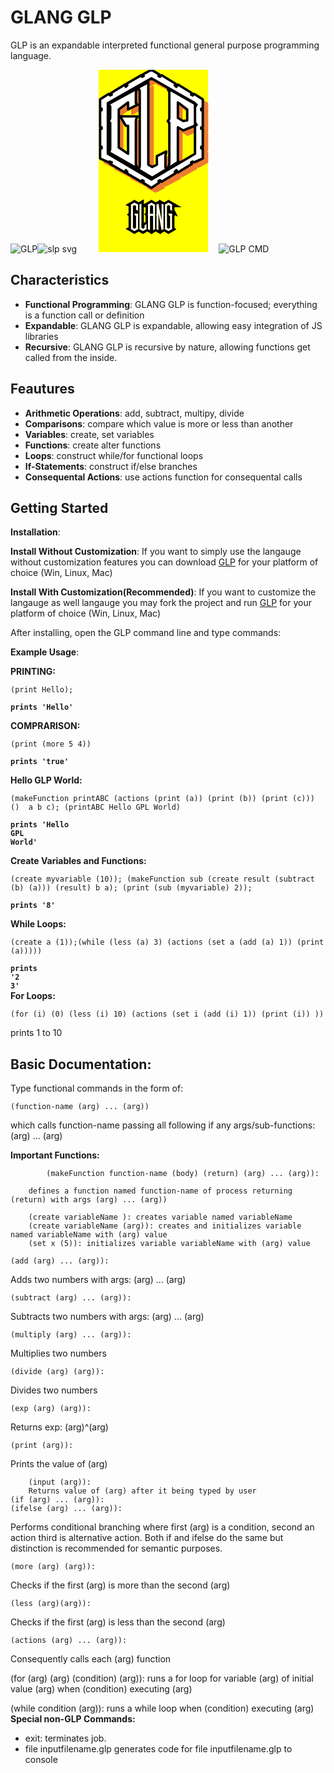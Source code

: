 # GLANG GLP

GLP is an expandable interpreted functional general purpose programming language.

![GLP](https://github.com/itsgerassimos/GLP/assets/136891956/ac6966f4-57eb-4b86-9ed6-b72671350a35)![slp svg](https://github.com/itsgerassimos/GLP/assets/136891956/c7d503ef-d9d2-417b-bd3b-fb0859586fbd)<svg width="227" height="292" viewBox="0 0 227 292" fill="none" xmlns="http://www.w3.org/2000/svg">
<path d="M35.0099 0H210.06V291.75H35.0099V0Z" fill="#FFFF00"/>
<path fill-rule="evenodd" clip-rule="evenodd" d="M103.307 36.1044C102.072 39.8322 102.072 42.3245 102.072 44.8165V56.0204C102.072 57.2563 102.072 58.5124 102.072 59.7482V61.0043L103.307 62.2402L88.3756 70.9522V59.7482L73.4434 69.7163V131.956L88.3756 141.904V97.0883H84.6474L77.1716 82.1562H103.307C102.072 84.6485 102.072 87.1404 102.072 89.6324V156.836C102.072 158.092 102.072 158.092 102.072 159.328C102.072 160.584 102.072 161.82 103.307 161.82V165.548L58.4914 139.412C59.7475 138.176 59.7475 135.685 59.7475 133.192V94.596C59.7475 93.3601 59.7475 93.3602 59.7475 92.1243C59.7475 90.8682 59.7475 90.8682 59.7475 90.8682L58.4914 88.3763C59.7475 87.1404 59.7475 85.8844 59.7475 83.392V68.4603C59.7475 67.2244 59.7475 65.9683 59.7475 64.7325V63.476L58.4914 62.2402L103.307 36.1044ZM121.988 27.3924V158.092L128.208 163.076L134.427 158.092V144.396L150.616 136.92C149.38 140.668 149.38 143.16 149.38 144.396V159.328C149.38 160.584 149.38 161.82 149.38 163.076V164.312L150.616 165.548L128.208 179.244L105.799 165.548C107.056 164.312 107.056 161.82 107.056 159.328V42.3241C107.056 39.8322 107.056 39.8322 107.056 38.5964C107.056 37.3403 107.056 37.3403 107.056 37.3403L105.799 36.1044L121.988 27.3924ZM125.715 19.9163L57.2556 61.0043V141.904L125.715 181.736L195.432 141.904V61.0043L125.715 19.9163ZM125.715 6.22028L139.412 13.6963L138.176 17.4243L140.668 18.6804L141.904 16.1884L165.547 29.8844L164.312 32.3562L166.803 33.6124L168.039 31.1203L191.704 44.8165L190.448 47.3084L192.94 48.5442L194.175 46.0523L207.871 53.5285V69.7163H205.379V72.1881H207.871V99.5803H205.379V102.072H207.871V129.464H205.379V131.956H207.871V148.124L194.175 155.6L192.94 153.108L190.448 155.6L191.704 158.092L168.039 170.532L166.803 168.04L164.312 170.532L165.547 173.024L141.904 185.484L140.668 182.992L138.176 185.484L139.412 187.956L125.715 195.432L112.019 187.956L114.511 185.484L112.019 182.992L109.548 185.484L87.1397 173.024L88.3756 170.532L85.8833 168.04L84.6474 170.532L60.9834 158.092L62.2394 155.6L59.7475 153.108L58.4914 155.6L44.8157 148.124V131.956H47.3077V129.464H44.8157V102.072H47.3077V99.5803H44.8157V72.1881H47.3077V69.7163H44.8157V53.5285L58.4914 46.0523L59.7475 48.5442L62.2394 47.3084L60.9834 44.8165L84.6474 31.1203L85.8833 33.6124L88.3756 32.3562L87.1397 29.8844L109.548 16.1884L112.019 18.6804L114.511 17.4243L112.019 14.9322L125.715 6.22028ZM168.039 59.7482V84.6485L178.007 89.6324L182.971 87.1404V69.7163L168.039 59.7482ZM153.108 36.1044L197.923 62.2402C196.667 63.4764 196.667 65.9683 196.667 68.4603V88.3763C196.667 89.6324 196.667 90.8682 196.667 92.1243C196.667 93.3602 196.667 93.3602 196.667 93.3602L197.923 95.8525L176.751 104.564L168.039 99.5803V149.38C168.039 150.616 168.039 150.616 168.039 151.872C168.039 151.872 168.039 151.872 168.039 153.108H169.296H170.532L153.108 164.312C154.343 161.82 154.343 158.092 154.343 156.836C154.343 156.836 154.343 135.685 154.343 94.596C154.343 93.3601 154.343 93.3602 154.343 92.1243C154.343 90.8682 154.343 90.8682 154.343 90.8682L153.108 88.3763C154.343 87.1404 154.343 85.8844 154.343 83.392V44.8165C154.343 43.5604 154.343 42.3241 154.343 42.3241C154.343 41.0681 154.343 39.8322 154.343 39.8322L153.108 36.1044Z" fill="#ED7C30"/>
<path fill-rule="evenodd" clip-rule="evenodd" d="M63.4754 143.16L125.715 180.5H126.971L104.564 166.804V165.548H103.307L63.4754 143.16ZM194.176 98.3445L178.008 105.8H176.751L169.296 100.836V149.38V151.872H170.532C170.532 151.872 170.532 153.108 171.788 153.108V154.364L194.176 140.668V98.3445ZM58.4915 90.8683V136.92V135.684V131.956V94.596V92.1243V90.8683ZM58.4915 64.7321V87.1401V85.884V83.3921V68.4603V67.2245V65.968V64.7321ZM169.296 62.2402V83.3921L178.008 87.1401L181.736 85.884V70.9522L169.296 62.2402ZM168.039 58.5124C168.039 58.5124 168.039 58.5124 169.296 58.5124L184.228 68.4603V69.7164V87.1401C184.228 88.3763 184.228 88.3763 182.972 88.3763L178.008 90.8683H176.751L168.039 85.884C166.804 85.884 166.804 84.6482 166.804 84.6482V59.7483C166.804 59.7483 166.804 58.5124 168.039 58.5124ZM155.6 39.8322V41.0681V44.8161V83.3921V87.1401L154.343 88.3763L155.6 89.6324C155.6 89.6324 155.6 89.6324 155.6 90.8683V92.1243V94.596V102.072V109.548V115.768V121.988V126.972V131.956V136.92V140.668V144.396V148.124V150.616V151.872V154.364V155.6V156.836V160.584V161.82L166.804 154.364V153.108V151.872V149.38V99.5803C166.804 98.3445 166.804 98.3445 168.039 98.3445C168.039 97.088 168.039 97.088 169.296 98.3445L178.008 102.072L194.176 95.8521V62.2402L155.6 39.8322ZM100.816 39.8322L59.7476 62.2402L60.9835 63.476V64.7321V65.968V68.4603V83.3921V87.1401L59.7476 88.3763L60.9835 90.8683V92.1243V94.596V133.192V136.92L59.7476 138.176L102.072 161.82H100.816V160.584C100.816 159.328 100.816 159.328 100.816 159.328V156.836V89.6324V85.884C100.816 85.884 100.816 85.884 100.816 84.6482L102.072 83.3921H79.6636L85.8833 95.8521H88.3757C89.6115 95.8521 89.6115 95.8521 89.6115 97.088V141.904C89.6115 141.904 89.6115 141.904 89.6115 143.16C88.3757 143.16 88.3757 143.16 87.1398 143.16L72.1874 133.192C72.1874 131.956 72.1874 131.956 72.1874 131.956V69.7164V68.4603L87.1398 58.5124C88.3757 58.5124 88.3757 58.5124 89.6115 58.5124V59.7483V68.4603L102.072 62.2402L100.816 61.0043V59.7483V58.5124V56.0201V44.8161V41.0681V39.8322ZM104.564 37.3401L103.307 41.0681V44.8161V56.0201V58.5124V59.7483L104.564 61.0043C104.564 62.2402 104.564 62.2402 104.564 62.2402C104.564 63.476 104.564 63.476 104.564 63.476L89.6115 72.1881C88.3757 72.1881 88.3757 72.1881 88.3757 72.1881C87.1398 70.9522 87.1398 70.9522 87.1398 70.9522V62.2402L74.6794 70.9522V130.7L87.1398 139.412V98.3445H84.6475C84.6475 98.3445 83.3914 98.3445 83.3914 97.088L75.9358 82.1562C75.9358 82.1562 75.9358 82.1562 75.9358 80.9204H77.1717H103.307C104.564 80.9204 104.564 80.9204 104.564 80.9204V82.1562L103.307 85.884V89.6324V156.836V159.328V160.584H104.564C104.564 160.584 104.564 160.584 104.564 161.82V164.312L105.799 163.076V159.328V42.3242V39.8322V38.5963V37.3401H104.564ZM120.732 28.6282L107.056 36.1043H108.292C108.292 37.3401 108.292 37.3401 108.292 37.3401V38.5963V39.8322V42.3242V159.328V163.076V164.312L107.056 165.548L128.208 178.008L149.38 165.548L148.123 164.312V163.076V161.82L146.888 159.328V144.396L148.123 141.904V139.412L135.684 145.632V158.092V159.328L128.208 164.312C128.208 164.312 128.208 164.312 126.971 164.312L120.732 159.328C120.732 159.328 120.732 159.328 120.732 158.092V28.6282ZM125.715 22.4082L103.307 34.8481H104.564L120.732 26.1361C120.732 24.9002 121.988 24.9002 121.988 26.1361C123.223 26.1361 123.223 26.1361 123.223 27.3923V158.092L128.208 160.584L133.192 158.092V144.396C133.192 144.396 133.192 143.16 134.427 143.16L150.616 135.684C150.616 135.684 150.616 135.684 151.852 135.684C151.852 136.92 151.852 136.92 151.852 138.176L150.616 141.904V145.632V159.328V161.82V163.076L151.852 165.548C151.852 164.312 151.852 164.312 151.852 164.312L153.108 159.328V155.6V154.364V151.872V150.616V148.124V144.396V140.668V136.92V131.956V126.972V121.988V115.768V109.548V102.072V94.596V92.1243V90.8683L151.852 89.6324V88.3763L153.108 85.884V83.3921V44.8161V42.3242V41.0681L151.852 37.3401V36.1043L125.715 22.4082ZM126.971 18.6803L196.667 59.7483L199.159 61.0043C199.159 61.0043 199.159 62.2402 199.159 63.476L197.924 64.7321V68.4603V88.3763V92.1243V93.3602L199.159 94.596C199.159 95.8521 199.159 95.8521 199.159 95.8521C199.159 97.088 199.159 97.088 199.159 97.088H197.924V141.904H196.667L126.971 182.992C125.715 182.992 125.715 182.992 125.715 182.992L56.0198 141.904V61.0043C56.0198 59.7483 56.0198 59.7483 56.0198 59.7483L125.715 18.6803C125.715 18.6803 125.715 18.6803 126.971 18.6803ZM125.715 7.4763L114.511 14.9321L115.768 16.1883C115.768 17.4242 115.768 17.4242 114.511 18.6803L112.019 19.9162C112.019 19.9162 112.019 19.9162 110.784 19.9162C110.784 19.9162 110.784 19.9162 110.784 18.6803L109.548 17.4242L88.3757 29.8843L89.6115 31.1202C89.6115 32.3561 89.6115 32.3561 89.6115 33.6122L85.8833 34.8481C84.6475 34.8481 84.6475 34.8481 84.6475 34.8481L83.3914 32.3561L63.4754 44.8161V46.052C63.4754 47.3084 63.4754 47.3084 63.4754 47.3084L60.9835 49.8004C59.7476 49.8004 59.7476 49.8004 59.7476 49.8004H58.4915L57.2557 47.3084L46.0517 54.764V68.4603H47.3078C48.5436 68.4603 48.5436 68.4603 48.5436 69.7164V72.1881C48.5436 73.4442 48.5436 73.4442 47.3078 73.4442H46.0517V98.3445H47.3078C48.5436 98.3445 48.5436 98.3445 48.5436 99.5803V102.072C48.5436 103.308 48.5436 103.308 47.3078 103.308H46.0517V128.208H47.3078C48.5436 128.208 48.5436 129.464 48.5436 129.464V131.956C48.5436 133.192 48.5436 133.192 47.3078 133.192H46.0517V146.888L57.2557 154.364L58.4915 153.108C58.4915 151.872 59.7476 151.872 59.7476 151.872C59.7476 151.872 59.7476 151.872 60.9835 151.872L63.4754 154.364V155.6L62.2395 156.836L83.3914 169.296L84.6475 168.04C84.6475 166.804 84.6475 166.804 85.8833 166.804L89.6115 169.296V170.532L88.3757 171.788L109.548 184.228L110.784 182.992C110.784 181.736 110.784 181.736 110.784 181.736C112.019 181.736 112.019 181.736 112.019 181.736L114.511 184.228C115.768 184.228 115.768 185.484 115.768 185.484L114.511 186.72L125.715 194.196L138.176 186.72L136.919 185.484V184.228L139.412 181.736C140.668 181.736 140.668 181.736 140.668 181.736C140.668 181.736 141.904 181.736 141.904 182.992L143.139 184.228L164.312 171.788L163.056 170.532V169.296L165.547 166.804C166.804 166.804 166.804 166.804 166.804 166.804C168.039 166.804 168.039 166.804 168.039 168.04L169.296 169.296L190.448 156.836L189.211 155.6V154.364L191.704 151.872C192.94 151.872 192.94 151.872 192.94 151.872C194.176 151.872 194.176 151.872 194.176 153.108L195.432 154.364L206.636 146.888V133.192H205.379C205.379 133.192 204.144 133.192 204.144 131.956V129.464L205.379 128.208H206.636V103.308H205.379C205.379 103.308 204.144 103.308 204.144 102.072V99.5803C204.144 98.3445 205.379 98.3445 205.379 98.3445H206.636V73.4442H205.379C205.379 73.4442 204.144 73.4442 204.144 72.1881V69.7164C204.144 68.4603 205.379 68.4603 205.379 68.4603H206.636V54.764L195.432 47.3084L194.176 49.8004C194.176 49.8004 194.176 49.8004 192.94 49.8004C192.94 49.8004 192.94 49.8004 191.704 49.8004L189.211 47.3084C189.211 47.3084 189.211 47.3084 189.211 46.052V44.8161L169.296 32.3561L168.039 34.8481C168.039 34.8481 168.039 34.8481 166.804 34.8481C166.804 34.8481 166.804 34.8481 165.547 34.8481L163.056 33.6122C163.056 32.3561 163.056 32.3561 163.056 31.1202L164.312 29.8843L143.139 17.4242L141.904 18.6803C141.904 19.9162 140.668 19.9162 139.412 19.9162L136.919 17.4242C136.919 17.4242 136.919 17.4242 136.919 16.1883L138.176 14.9321L125.715 7.4763ZM126.971 4.98425L140.668 13.6962C140.668 13.6962 140.668 13.6962 140.668 14.9321L139.412 16.1883H140.668V14.9321C141.904 14.9321 141.904 14.9321 143.139 14.9321L166.804 28.6282C166.804 29.8843 166.804 29.8843 166.804 29.8843L165.547 31.1202L166.804 32.3561V29.8843H168.039C168.039 29.8843 168.039 29.8843 169.296 29.8843L191.704 43.56C192.94 43.56 192.94 44.8161 192.94 44.8161L191.704 46.052H192.94V44.8161C192.94 44.8161 194.176 44.8161 195.432 44.8161L209.128 52.2721L210.363 53.5282V69.7164L209.128 70.9522L210.363 72.1881V99.5803L209.128 100.836L210.363 102.072V129.464L209.128 130.7C209.128 131.956 210.363 131.956 210.363 131.956V148.124L209.128 149.38L195.432 156.836C194.176 156.836 194.176 156.836 192.94 156.836V155.6H191.704L192.94 156.836C192.94 158.092 192.94 158.092 191.704 159.328L169.296 171.788C168.039 171.788 168.039 171.788 168.039 171.788H166.804V170.532H165.547L166.804 171.788V173.024C166.804 173.024 166.804 173.024 166.804 174.28L143.139 186.72C141.904 186.72 141.904 186.72 140.668 186.72V185.484H139.412L140.668 186.72C140.668 187.956 140.668 187.956 140.668 189.212L126.971 196.668C125.715 196.668 125.715 196.668 125.715 196.668L112.019 189.212C110.784 187.956 110.784 187.956 112.019 186.72V185.484L110.784 186.72H109.548L85.8833 174.28C85.8833 173.024 84.6475 173.024 85.8833 171.788C84.6475 171.788 84.6475 171.788 84.6475 171.788H83.3914L59.7476 159.328C59.7476 158.092 59.7476 158.092 59.7476 158.092V156.836L60.9835 155.6H59.7476V156.836C58.4915 156.836 58.4915 156.836 57.2557 156.836L43.5594 149.38L42.3235 148.124V131.956C42.3235 131.956 43.5594 131.956 43.5594 130.7L42.3235 129.464V102.072L43.5594 100.836L42.3235 99.5803V72.1881L43.5594 70.9522L42.3235 69.7164V53.5282L43.5594 52.2721L57.2557 44.8161C58.4915 44.8161 59.7476 44.8161 59.7476 44.8161V46.052H60.9835L59.7476 44.8161C59.7476 44.8161 59.7476 43.56 60.9835 43.56L83.3914 29.8843H84.6475H85.8833V32.3561V31.1202V29.8843C84.6475 29.8843 85.8833 28.6282 85.8833 28.6282L109.548 14.9321H110.784L112.019 16.1883V14.9321C110.784 14.9321 110.784 13.6962 112.019 13.6962L125.715 4.98425C125.715 4.98425 125.715 4.98425 126.971 4.98425Z" fill="#ED7C30"/>
<mask id="mask0_53_172" style="mask-type:luminance" maskUnits="userSpaceOnUse" x="0" y="0" width="227" height="268">
<path d="M0 0H226.552V267.64H0V0Z" fill="white"/>
</mask>
<g mask="url(#mask0_53_172)">
<path fill-rule="evenodd" clip-rule="evenodd" d="M97.0878 29.8841C95.8519 32.3559 94.5959 34.8479 94.5959 37.3399V49.8002C94.5959 51.036 94.5959 52.2719 94.5959 52.2719C95.8519 53.5279 95.8519 53.5279 94.5959 53.5279L97.0878 56.0199L82.156 63.4758V52.2719L67.2243 63.4758V124.48L82.156 134.428V89.6322H78.4283L69.696 74.6798H97.0878C95.8519 77.1718 94.5959 79.6641 94.5959 82.156V149.38C94.5959 150.616 94.5959 151.872 94.5959 153.108C95.8519 153.108 95.852 154.364 95.852 154.364L97.0878 158.092L51.036 131.956C52.2719 130.7 53.528 128.208 53.528 125.716V88.3761C53.528 87.1399 53.528 85.8838 53.528 84.6479C52.2719 84.6479 52.2719 84.6479 52.2719 84.6479L51.036 82.156C52.2719 80.9202 53.528 79.6641 53.528 77.1717V62.24C53.528 59.7481 53.528 58.5122 53.528 58.5122C52.2719 57.2561 52.2719 57.2561 52.2719 57.2561L51.036 54.7638L97.0878 29.8841ZM114.512 19.916V151.872L120.732 155.6L128.208 151.872V138.176L143.14 130.7C143.14 133.192 141.904 136.92 141.904 138.176V153.108C141.904 154.364 141.904 155.6 141.904 155.6C141.904 156.836 143.14 156.836 143.14 156.836V159.328L120.732 173.024L98.3443 159.328C99.5801 158.092 100.816 155.6 100.816 153.108V34.8479C100.816 33.612 100.816 32.3559 99.5801 31.12L98.3443 28.628L114.512 19.916ZM119.496 13.696L49.7799 53.5279V134.428L119.496 175.516L189.212 134.428V53.5279L119.496 13.696ZM119.496 0L131.936 7.47611L130.7 9.94786L133.192 11.204L135.684 8.71196L158.092 22.408L156.836 24.9L159.328 27.3921L161.82 23.6439L184.228 37.3399L182.972 39.832L185.464 41.0679L187.956 38.5961L201.652 47.3082V62.24H199.16V64.7319H201.652V92.1241H199.16V94.5958H201.652V123.244H199.16V125.716H201.652V141.904L187.956 148.124L185.464 146.888L182.972 148.124L184.228 150.616L161.82 164.312L159.328 160.584L156.836 163.076L158.092 165.548L135.684 179.244L133.192 176.752L130.7 178.008L131.936 180.5L119.496 189.212L105.8 180.5L107.056 178.008L104.564 176.752L103.308 179.244L79.6641 165.548L80.9 163.076L78.4283 160.584L77.1722 164.312L53.528 150.616L56.0203 148.124L52.2719 146.888L51.036 148.124L37.34 141.904V125.716H39.832V123.244H37.34V94.5958H39.832V92.1241H37.34V64.7319H39.832V62.24H37.34V47.3082L51.036 38.5961L53.528 41.0679L56.0203 39.832L54.7638 37.3399L77.1722 23.6439L78.4283 27.3921L80.9 24.9L79.6641 22.408L103.308 8.71196L104.564 11.204L107.056 9.94786L105.8 7.47611L119.496 0ZM161.82 52.2719V77.1717L170.532 82.156L176.752 80.9202V63.4758L161.82 52.2719ZM145.632 29.8841L191.704 56.0199C190.448 57.2561 189.212 58.5122 189.212 61.0041V82.156C189.212 83.3919 189.212 84.6479 189.212 84.6479C190.448 85.8838 190.448 85.8838 190.448 85.8838L191.704 88.3761L170.532 97.0878L161.82 92.1241V143.16V144.396C161.82 145.632 161.82 145.632 161.82 145.632V146.888H163.056L145.632 158.092C146.888 154.364 148.124 151.872 148.124 149.38C148.124 149.38 148.124 129.464 148.124 88.3761C148.124 87.1399 148.124 85.8838 148.124 84.6479C146.888 84.6479 146.888 83.3919 146.888 83.3919L145.632 82.156C146.888 80.9202 148.124 78.4282 148.124 77.1717V37.3399C148.124 36.1041 148.124 36.1041 148.124 34.8479C146.888 33.612 146.888 33.612 146.888 33.612L145.632 29.8841Z" fill="white"/>
</g>
<path d="M86.2335 254.725C86.5965 254.543 86.7781 253.944 86.7781 252.928V233.703C86.7781 233.34 86.7237 233.014 86.6147 232.723C86.542 232.432 86.4514 232.233 86.3424 232.124L86.2335 232.015C86.5965 231.761 86.7781 231.234 86.7781 230.436V218.073C86.7781 217.493 86.7237 217.039 86.6147 216.712C86.542 216.385 86.4514 216.186 86.3424 216.113L86.2335 216.058L92.333 212.573L98.5415 216.113C98.1786 216.113 97.9969 216.748 97.9969 218.019V224.064C97.9969 224.391 98.0331 224.717 98.1058 225.044C98.2147 225.335 98.3237 225.553 98.4326 225.698L98.5415 225.916L94.8927 223.955V218.073L92.333 216.44L89.8823 217.964V252.764L92.333 254.398L94.8927 252.764V233.703H93.749L91.7884 230.327H97.9969C97.9969 230.726 98.0331 231.071 98.1058 231.362C98.2147 231.616 98.3237 231.761 98.4326 231.797L98.5415 231.906C98.1786 232.269 97.9969 232.868 97.9969 233.703V252.928C97.9969 253.4 98.0331 253.781 98.1058 254.071C98.2147 254.362 98.3237 254.525 98.4326 254.562L98.5415 254.67L92.333 258.265L86.2335 254.725ZM103.497 213.989V252.819L105.948 254.398L108.508 252.764V248.789L112.156 246.828C111.794 247.373 111.612 247.954 111.612 248.571V252.982C111.612 253.418 111.648 253.781 111.721 254.071C111.83 254.325 111.939 254.489 112.048 254.562L112.156 254.67L105.948 258.265L99.8485 254.779C100.211 254.525 100.393 253.908 100.393 252.928V217.964C100.393 217.42 100.339 217.002 100.23 216.712C100.157 216.385 100.066 216.186 99.9574 216.113L99.8485 216.058L103.497 213.989ZM113.464 254.779C113.826 254.779 114.008 254.162 114.008 252.928V233.758C114.008 233.322 113.954 232.959 113.845 232.669C113.772 232.378 113.681 232.197 113.572 232.124L113.464 231.961C113.826 231.743 114.008 231.198 114.008 230.327V217.964C114.008 217.42 113.954 217.002 113.845 216.712C113.772 216.385 113.681 216.203 113.572 216.167L113.464 216.113L119.563 212.573L125.772 216.167C125.409 216.167 125.227 216.766 125.227 217.964V230.381C125.227 230.744 125.263 231.071 125.336 231.362C125.445 231.616 125.554 231.779 125.663 231.852L125.772 231.961C125.409 232.215 125.227 232.814 125.227 233.758V252.873C125.227 253.454 125.263 253.908 125.336 254.235C125.445 254.562 125.554 254.743 125.663 254.779L125.772 254.834L122.123 256.74V233.758H117.221V256.74L113.464 254.779ZM117.221 230.381H122.123V218.019L119.563 216.494L117.221 218.019V230.381ZM130.727 214.152L135.738 241.273V214.152L139.387 216.113C139.024 216.149 138.842 216.766 138.842 217.964V230.327C138.842 230.726 138.878 231.071 138.951 231.362C139.06 231.616 139.169 231.797 139.278 231.906L139.387 232.015C139.024 232.269 138.842 232.814 138.842 233.649V252.873C138.842 253.345 138.878 253.745 138.951 254.071C139.06 254.398 139.169 254.598 139.278 254.67L139.387 254.834L135.738 256.74L130.727 229.564V256.74L127.079 254.779C127.441 254.525 127.623 253.908 127.623 252.928V233.758C127.623 233.358 127.569 233.014 127.46 232.723C127.387 232.432 127.296 232.233 127.187 232.124L127.079 232.015C127.441 231.761 127.623 231.198 127.623 230.327V218.019C127.623 217.474 127.569 217.057 127.46 216.766C127.387 216.44 127.296 216.258 127.187 216.222L127.079 216.113L130.727 214.152ZM140.694 254.725C141.056 254.543 141.238 253.944 141.238 252.928V233.703C141.238 233.34 141.184 233.014 141.075 232.723C141.002 232.432 140.911 232.233 140.802 232.124L140.694 232.015C141.056 231.761 141.238 231.234 141.238 230.436V218.073C141.238 217.493 141.184 217.039 141.075 216.712C141.002 216.385 140.911 216.186 140.802 216.113L140.694 216.058L146.793 212.573L153.002 216.113C152.639 216.113 152.457 216.748 152.457 218.019V224.064C152.457 224.391 152.493 224.717 152.566 225.044C152.675 225.335 152.784 225.553 152.893 225.698L153.002 225.916L149.353 223.955V218.073L146.793 216.44L144.342 217.964V252.764L146.793 254.398L149.353 252.764V233.703H148.209L146.248 230.327H152.457C152.457 230.726 152.493 231.071 152.566 231.362C152.675 231.616 152.784 231.761 152.893 231.797L153.002 231.906C152.639 232.269 152.457 232.868 152.457 233.703V252.928C152.457 253.4 152.493 253.781 152.566 254.071C152.675 254.362 152.784 254.525 152.893 254.562L153.002 254.67L146.793 258.265L140.694 254.725Z" fill="white"/>
<mask id="mask1_53_172" style="mask-type:luminance" maskUnits="userSpaceOnUse" x="77" y="206" width="95" height="59">
<path d="M171.16 206.17H77.7999V264.52H171.16V206.17Z" fill="white"/>
<path d="M86.2334 254.725C86.5963 254.543 86.778 253.944 86.778 252.928V233.703C86.778 233.34 86.7235 233.014 86.6146 232.723C86.5419 232.432 86.4512 232.233 86.3423 232.124L86.2334 232.015C86.5963 231.761 86.778 231.234 86.778 230.436V218.073C86.778 217.493 86.7235 217.039 86.6146 216.712C86.5419 216.385 86.4512 216.186 86.3423 216.113L86.2334 216.058L92.3329 212.573L98.5414 216.113C98.1784 216.113 97.9968 216.748 97.9968 218.019V224.064C97.9968 224.391 98.0329 224.717 98.1057 225.044C98.2146 225.335 98.3235 225.553 98.4324 225.698L98.5414 225.916L94.8925 223.955V218.073L92.3329 216.44L89.8822 217.964V252.764L92.3329 254.398L94.8925 252.764V233.703H93.7489L91.7883 230.327H97.9968C97.9968 230.726 98.0329 231.071 98.1057 231.362C98.2146 231.616 98.3235 231.761 98.4324 231.797L98.5414 231.906C98.1784 232.269 97.9968 232.868 97.9968 233.703V252.928C97.9968 253.4 98.0329 253.781 98.1057 254.071C98.2146 254.362 98.3235 254.525 98.4324 254.562L98.5414 254.67L92.3329 258.265L86.2334 254.725ZM103.497 213.989V252.819L105.948 254.398L108.508 252.764V248.789L112.156 246.828C111.793 247.373 111.612 247.954 111.612 248.571V252.982C111.612 253.418 111.648 253.781 111.721 254.071C111.83 254.325 111.939 254.489 112.047 254.562L112.156 254.67L105.948 258.265L99.8484 254.779C100.211 254.525 100.393 253.908 100.393 252.928V217.964C100.393 217.42 100.339 217.002 100.23 216.712C100.157 216.385 100.066 216.186 99.9573 216.113L99.8484 216.058L103.497 213.989ZM113.463 254.779C113.826 254.779 114.008 254.162 114.008 252.928V233.758C114.008 233.322 113.954 232.959 113.845 232.669C113.772 232.378 113.681 232.197 113.572 232.124L113.463 231.961C113.826 231.743 114.008 231.198 114.008 230.327V217.964C114.008 217.42 113.954 217.002 113.845 216.712C113.772 216.385 113.681 216.203 113.572 216.167L113.463 216.113L119.563 212.573L125.771 216.167C125.408 216.167 125.227 216.766 125.227 217.964V230.381C125.227 230.744 125.263 231.071 125.336 231.362C125.445 231.616 125.554 231.779 125.662 231.852L125.771 231.961C125.408 232.215 125.227 232.814 125.227 233.758V252.873C125.227 253.454 125.263 253.908 125.336 254.235C125.445 254.562 125.554 254.743 125.662 254.779L125.771 254.834L122.123 256.74V233.758H117.221V256.74L113.463 254.779ZM117.221 230.381H122.123V218.019L119.563 216.494L117.221 218.019V230.381ZM130.727 214.152L135.738 241.273V214.152L139.386 216.113C139.023 216.149 138.842 216.766 138.842 217.964V230.327C138.842 230.726 138.878 231.071 138.951 231.362C139.06 231.616 139.169 231.797 139.277 231.906L139.386 232.015C139.023 232.269 138.842 232.814 138.842 233.649V252.873C138.842 253.345 138.878 253.745 138.951 254.071C139.06 254.398 139.169 254.598 139.277 254.67L139.386 254.834L135.738 256.74L130.727 229.564V256.74L127.078 254.779C127.441 254.525 127.623 253.908 127.623 252.928V233.758C127.623 233.358 127.569 233.014 127.46 232.723C127.387 232.432 127.296 232.233 127.187 232.124L127.078 232.015C127.441 231.761 127.623 231.198 127.623 230.327V218.019C127.623 217.474 127.569 217.057 127.46 216.766C127.387 216.44 127.296 216.258 127.187 216.222L127.078 216.113L130.727 214.152ZM140.693 254.725C141.056 254.543 141.238 253.944 141.238 252.928V233.703C141.238 233.34 141.184 233.014 141.075 232.723C141.002 232.432 140.911 232.233 140.802 232.124L140.693 232.015C141.056 231.761 141.238 231.234 141.238 230.436V218.073C141.238 217.493 141.184 217.039 141.075 216.712C141.002 216.385 140.911 216.186 140.802 216.113L140.693 216.058L146.793 212.573L153.001 216.113C152.638 216.113 152.457 216.748 152.457 218.019V224.064C152.457 224.391 152.493 224.717 152.566 225.044C152.675 225.335 152.784 225.553 152.892 225.698L153.001 225.916L149.353 223.955V218.073L146.793 216.44L144.342 217.964V252.764L146.793 254.398L149.353 252.764V233.703H148.209L146.248 230.327H152.457C152.457 230.726 152.493 231.071 152.566 231.362C152.675 231.616 152.784 231.761 152.892 231.797L153.001 231.906C152.638 232.269 152.457 232.868 152.457 233.703V252.928C152.457 253.4 152.493 253.781 152.566 254.071C152.675 254.362 152.784 254.525 152.892 254.562L153.001 254.67L146.793 258.265L140.693 254.725Z" fill="black"/>
</mask>
<g mask="url(#mask1_53_172)">
<path d="M86.2334 254.725L84.4938 251.246L78.0446 254.47L84.281 258.089L86.2334 254.725ZM86.6146 232.723L82.8409 233.666L82.8946 233.881L82.9724 234.089L86.6146 232.723ZM86.2334 232.015L84.0025 228.828L80.2043 231.487L83.4828 234.766L86.2334 232.015ZM86.6146 216.712L82.8172 217.556L82.8608 217.752L82.9242 217.942L86.6146 216.712ZM86.3423 216.113L88.5001 212.876L88.2986 212.742L88.0819 212.634L86.3423 216.113ZM86.2334 216.058L84.3036 212.681L77.9924 216.287L84.4938 219.538L86.2334 216.058ZM92.3329 212.573L94.2596 209.194L92.331 208.094L90.4031 209.196L92.3329 212.573ZM98.5414 216.113V220.003H113.218L100.468 212.734L98.5414 216.113ZM98.1057 225.044L94.3083 225.888L94.3674 226.154L94.4635 226.41L98.1057 225.044ZM98.4325 225.698L101.912 223.958L101.755 223.644L101.544 223.364L98.4325 225.698ZM98.5414 225.916L96.7002 229.342L107.507 235.149L102.021 224.176L98.5414 225.916ZM94.8925 223.955H91.0025V226.281L93.0514 227.382L94.8925 223.955ZM94.8925 218.073H98.7825V215.941L96.9854 214.794L94.8925 218.073ZM92.3329 216.44L94.4257 213.161L92.3594 211.842L90.2778 213.137L92.3329 216.44ZM89.8822 217.964L87.8271 214.661L85.9922 215.803V217.964H89.8822ZM89.8822 252.764H85.9922V254.846L87.7244 256.001L89.8822 252.764ZM92.3329 254.398L90.1751 257.635L92.2866 259.042L94.4257 257.677L92.3329 254.398ZM94.8925 252.764L96.9854 256.043L98.7825 254.896V252.764H94.8925ZM94.8925 233.703H98.7825V229.813H94.8925V233.703ZM93.7489 233.703L90.3848 235.657L91.5094 237.593H93.7489V233.703ZM91.7883 230.327V226.437H85.0314L88.4242 232.28L91.7883 230.327ZM97.9968 230.327H101.887V226.437H97.9968V230.327ZM98.1057 231.362L94.332 232.305L94.4075 232.608L94.5304 232.894L98.1057 231.362ZM98.4325 231.797L101.183 229.047L100.534 228.397L99.6625 228.107L98.4325 231.797ZM98.5414 231.906L101.292 234.657L104.043 231.906L101.292 229.156L98.5414 231.906ZM98.1057 254.071L94.332 255.015L94.3857 255.23L94.4635 255.437L98.1057 254.071ZM98.4325 254.562L101.183 251.811L100.534 251.162L99.6625 250.871L98.4325 254.562ZM98.5414 254.67L100.49 258.037L104.872 255.5L101.292 251.92L98.5414 254.67ZM92.3329 258.265L90.3805 261.629L92.3306 262.761L94.2818 261.631L92.3329 258.265ZM87.973 258.204C89.5232 257.429 90.1296 256.044 90.3646 255.268C90.6135 254.446 90.668 253.612 90.668 252.928H82.888C82.888 253.26 82.8518 253.233 82.9191 253.011C82.9728 252.834 83.307 251.839 84.4938 251.246L87.973 258.204ZM90.668 252.928V233.703H82.888V252.928H90.668ZM90.668 233.703C90.668 232.952 90.5548 232.152 90.2568 231.357L82.9724 234.089C82.8923 233.875 82.888 233.729 82.888 233.703H90.668ZM90.3883 231.78C90.2786 231.341 89.9834 230.263 89.0929 229.373L83.5917 234.875C83.2085 234.491 83.0234 234.125 82.9506 233.965C82.8705 233.789 82.8425 233.673 82.8409 233.666L90.3883 231.78ZM89.0929 229.373L88.984 229.264L83.4828 234.766L83.5917 234.875L89.0929 229.373ZM88.4643 235.202C90.4727 233.796 90.668 231.519 90.668 230.436H82.888C82.888 230.575 82.8678 230.442 82.9642 230.161C83.072 229.85 83.356 229.281 84.0025 228.828L88.4643 235.202ZM90.668 230.436V218.073H82.888V230.436H90.668ZM90.668 218.073C90.668 217.32 90.6062 216.385 90.3051 215.482L82.9242 217.942C82.8973 217.862 82.8841 217.805 82.8787 217.778C82.8728 217.75 82.8728 217.743 82.8748 217.761C82.8767 217.778 82.8802 217.812 82.8833 217.866C82.8861 217.92 82.888 217.988 82.888 218.073H90.668ZM90.412 215.868C90.3444 215.563 90.2323 215.145 90.0335 214.707C89.8682 214.344 89.4403 213.503 88.5001 212.876L84.1845 219.349C83.7415 219.054 83.4536 218.723 83.2836 218.492C83.1117 218.257 83.0078 218.052 82.9506 217.927C82.8915 217.796 82.8577 217.696 82.8417 217.643C82.8246 217.589 82.8176 217.557 82.8172 217.556L90.412 215.868ZM88.0819 212.634L87.973 212.579L84.4938 219.538L84.6027 219.592L88.0819 212.634ZM88.1632 219.436L94.2628 215.95L90.4031 209.196L84.3036 212.681L88.1632 219.436ZM90.4062 215.952L96.6147 219.492L100.468 212.734L94.2596 209.194L90.4062 215.952ZM98.5414 212.223C97.1359 212.223 96.0315 212.905 95.3496 213.7C94.7665 214.381 94.5125 215.101 94.3927 215.521C94.1492 216.373 94.1068 217.29 94.1068 218.019H101.887C101.887 217.477 101.935 217.441 101.873 217.658C101.844 217.759 101.704 218.242 101.257 218.763C100.711 219.4 99.7656 220.003 98.5414 220.003V212.223ZM94.1068 218.019V224.064H101.887V218.019H94.1068ZM94.1068 224.064C94.1068 224.681 94.1756 225.291 94.3083 225.888L101.903 224.2C101.891 224.144 101.887 224.1 101.887 224.064H94.1068ZM94.4635 226.41C94.6241 226.839 94.8871 227.454 95.3204 228.032L101.544 223.364C101.668 223.529 101.731 223.652 101.748 223.686C101.769 223.726 101.767 223.729 101.748 223.678L94.4635 226.41ZM94.9532 227.437L95.0621 227.655L102.021 224.176L101.912 223.958L94.9532 227.437ZM100.383 222.489L96.7337 220.528L93.0514 227.382L96.7002 229.342L100.383 222.489ZM98.7825 223.955V218.073H91.0025V223.955H98.7825ZM96.9854 214.794L94.4257 213.161L90.2401 219.718L92.7997 221.352L96.9854 214.794ZM90.2778 213.137L87.8271 214.661L91.9373 221.267L94.388 219.743L90.2778 213.137ZM85.9922 217.964V252.764H93.7722V217.964H85.9922ZM87.7244 256.001L90.1751 257.635L94.4907 251.161L92.04 249.527L87.7244 256.001ZM94.4257 257.677L96.9854 256.043L92.7997 249.485L90.2401 251.119L94.4257 257.677ZM98.7825 252.764V233.703H91.0025V252.764H98.7825ZM94.8925 229.813H93.7489V237.593H94.8925V229.813ZM97.113 231.75L95.1524 228.374L88.4242 232.28L90.3848 235.657L97.113 231.75ZM91.7883 234.217H97.9968V226.437H91.7883V234.217ZM94.1068 230.327C94.1068 230.946 94.1612 231.623 94.332 232.305L101.879 230.418C101.893 230.474 101.895 230.497 101.893 230.478C101.891 230.459 101.887 230.41 101.887 230.327H94.1068ZM94.5304 232.894C94.6502 233.174 94.847 233.582 95.1571 233.995C95.4317 234.362 96.0763 235.112 97.2024 235.488L99.6625 228.107C100.68 228.446 101.215 229.106 101.381 229.327C101.582 229.596 101.67 229.803 101.681 229.829L94.5304 232.894ZM95.6818 234.548L95.7908 234.657L101.292 229.156L101.183 229.047L95.6818 234.548ZM95.7908 229.156C94.3542 230.592 94.1068 232.454 94.1068 233.703H101.887C101.887 233.549 101.906 233.591 101.856 233.756C101.801 233.936 101.652 234.297 101.292 234.657L95.7908 229.156ZM94.1068 233.703V252.928H101.887V233.703H94.1068ZM94.1068 252.928C94.1068 253.558 94.1511 254.292 94.332 255.015L101.879 253.128C101.891 253.174 101.896 253.204 101.898 253.214C101.9 253.224 101.898 253.219 101.896 253.199C101.892 253.155 101.887 253.068 101.887 252.928H94.1068ZM94.4635 255.437C94.5697 255.72 94.7463 256.14 95.0326 256.57C95.2586 256.909 95.9222 257.825 97.2024 258.252L99.6625 250.871C100.28 251.077 100.715 251.4 100.979 251.643C101.244 251.885 101.413 252.114 101.506 252.254C101.603 252.4 101.663 252.518 101.694 252.582C101.727 252.65 101.744 252.694 101.748 252.706L94.4635 255.437ZM95.6818 257.312L95.7908 257.421L101.292 251.92L101.183 251.811L95.6818 257.312ZM96.5925 251.304L90.384 254.898L94.2818 261.631L100.49 258.037L96.5925 251.304ZM94.2853 254.9L88.1858 251.36L84.281 258.089L90.3805 261.629L94.2853 254.9ZM103.497 213.989H107.387V207.31L101.578 210.605L103.497 213.989ZM103.497 252.819H99.6072V254.94L101.39 256.089L103.497 252.819ZM105.948 254.398L103.841 257.668L105.938 259.019L108.041 257.677L105.948 254.398ZM108.508 252.764L110.6 256.043L112.398 254.896V252.764H108.508ZM108.508 248.789L106.666 245.362L104.618 246.463V248.789H108.508ZM112.156 246.828L115.393 248.986L110.315 243.401L112.156 246.828ZM111.721 254.071L107.947 255.015L108.022 255.317L108.145 255.604L111.721 254.071ZM112.047 254.562L114.798 251.811L114.526 251.539L114.205 251.325L112.047 254.562ZM112.156 254.67L114.105 258.037L118.487 255.5L114.907 251.92L112.156 254.67ZM105.948 258.265L104.018 261.642L105.961 262.752L107.897 261.631L105.948 258.265ZM99.8484 254.779L97.6175 251.593L92.5901 255.112L97.9186 258.157L99.8484 254.779ZM100.23 216.712L96.4322 217.556L96.4913 217.822L96.5874 218.078L100.23 216.712ZM99.9573 216.113L102.115 212.876L101.914 212.742L101.697 212.634L99.9573 216.113ZM99.8484 216.058L97.9295 212.675L91.5822 216.275L98.1088 219.538L99.8484 216.058ZM99.6072 213.989V252.819H107.387V213.989H99.6072ZM101.39 256.089L103.841 257.668L108.055 251.128L105.604 249.549L101.39 256.089ZM108.041 257.677L110.6 256.043L106.415 249.485L103.855 251.119L108.041 257.677ZM112.398 252.764V248.789H104.618V252.764H112.398ZM110.349 252.215L113.998 250.255L110.315 243.401L106.666 245.362L110.349 252.215ZM108.92 244.67C108.158 245.813 107.722 247.138 107.722 248.571H115.502C115.502 248.65 115.489 248.742 115.461 248.833C115.433 248.921 115.401 248.973 115.393 248.986L108.92 244.67ZM107.722 248.571V252.982H115.502V248.571H107.722ZM107.722 252.982C107.722 253.606 107.771 254.311 107.947 255.015L115.494 253.128C115.513 253.2 115.513 253.227 115.51 253.194C115.506 253.163 115.502 253.095 115.502 252.982H107.722ZM108.145 255.604C108.286 255.932 108.762 257.046 109.89 257.798L114.205 251.325C114.737 251.679 115.019 252.075 115.121 252.227C115.239 252.405 115.292 252.529 115.296 252.539L108.145 255.604ZM109.297 257.312L109.406 257.421L114.907 251.92L114.798 251.811L109.297 257.312ZM110.207 251.304L103.999 254.898L107.897 261.631L114.105 258.037L110.207 251.304ZM107.878 254.888L101.778 251.402L97.9186 258.157L104.018 261.642L107.878 254.888ZM102.079 257.966C103.247 257.149 103.758 256.008 103.989 255.224C104.224 254.424 104.283 253.617 104.283 252.928H96.503C96.503 253.219 96.4711 253.211 96.5248 253.028C96.5742 252.861 96.813 252.156 97.6175 251.593L102.079 257.966ZM104.283 252.928V217.964H96.503V252.928H104.283ZM104.283 217.964C104.283 217.251 104.224 216.285 103.872 215.346L96.5874 218.078C96.5454 217.966 96.5225 217.879 96.5108 217.828C96.4987 217.777 96.4948 217.747 96.4948 217.746C96.4945 217.744 96.4968 217.761 96.4991 217.799C96.5011 217.838 96.503 217.892 96.503 217.964H104.283ZM104.027 215.868C103.959 215.563 103.847 215.145 103.649 214.707C103.483 214.344 103.055 213.503 102.115 212.876L97.7995 219.349C97.3565 219.054 97.0686 218.723 96.8986 218.492C96.7267 218.257 96.6228 218.052 96.5656 217.927C96.5065 217.796 96.4727 217.696 96.4567 217.643C96.4396 217.589 96.4326 217.557 96.4322 217.556L104.027 215.868ZM101.697 212.634L101.588 212.579L98.1088 219.538L98.2177 219.592L101.697 212.634ZM101.767 219.442L105.416 217.372L101.578 210.605L97.9295 212.675L101.767 219.442ZM113.463 254.779V250.889L111.664 258.228L113.463 254.779ZM113.845 232.669L110.071 233.612L110.125 233.827L110.202 234.034L113.845 232.669ZM113.572 232.124L110.336 234.282L110.767 234.929L111.415 235.36L113.572 232.124ZM113.463 231.961L111.462 228.625L107.964 230.724L110.227 234.118L113.463 231.961ZM113.845 216.712L110.047 217.556L110.106 217.822L110.202 218.078L113.845 216.712ZM113.572 216.167L111.833 219.646L112.08 219.77L112.342 219.858L113.572 216.167ZM113.463 216.113L111.511 212.748L105.275 216.368L111.724 219.592L113.463 216.113ZM119.563 212.573L121.512 209.206L119.561 208.076L117.611 209.208L119.563 212.573ZM125.771 216.167V220.057H140.254L127.72 212.801L125.771 216.167ZM125.336 231.362L121.562 232.305L121.637 232.608L121.76 232.894L125.336 231.362ZM125.662 231.852L128.413 229.101L128.141 228.829L127.82 228.615L125.662 231.852ZM125.771 231.961L128.002 235.147L131.8 232.489L128.522 229.21L125.771 231.961ZM125.336 254.235L121.538 255.078L121.582 255.275L121.645 255.465L125.336 254.235ZM125.662 254.779L127.402 251.3L127.155 251.176L126.892 251.089L125.662 254.779ZM125.771 254.834L127.572 258.282L134.318 254.758L127.511 251.355L125.771 254.834ZM122.123 256.74H118.233V263.161L123.924 260.188L122.123 256.74ZM122.123 233.758H126.013V229.868H122.123V233.758ZM117.221 233.758V229.868H113.331V233.758H117.221ZM117.221 256.74L115.422 260.189L121.111 263.157V256.74H117.221ZM117.221 230.381H113.331V234.271H117.221V230.381ZM122.123 230.381V234.271H126.013V230.381H122.123ZM122.123 218.019H126.013V215.808L124.113 214.677L122.123 218.019ZM119.563 216.494L121.554 213.152L119.472 211.912L117.44 213.234L119.563 216.494ZM117.221 218.019L115.098 214.759L113.331 215.91V218.019H117.221ZM113.463 258.669C114.826 258.669 115.922 258.027 116.619 257.237C117.215 256.561 117.479 255.839 117.604 255.414C117.856 254.557 117.898 253.642 117.898 252.928H110.118C110.118 253.448 110.069 253.458 110.14 253.219C110.174 253.103 110.324 252.612 110.785 252.09C111.346 251.455 112.282 250.889 113.463 250.889V258.669ZM117.898 252.928V233.758H110.118V252.928H117.898ZM117.898 233.758C117.898 233.03 117.811 232.168 117.487 231.303L110.202 234.034C110.146 233.883 110.126 233.776 110.12 233.736C110.114 233.695 110.118 233.699 110.118 233.758H117.898ZM117.618 231.725C117.542 231.421 117.418 231.008 117.201 230.575C117.005 230.183 116.576 229.451 115.73 228.887L111.415 235.36C110.678 234.87 110.348 234.265 110.243 234.054C110.117 233.802 110.074 233.625 110.071 233.612L117.618 231.725ZM116.809 229.966L116.7 229.803L110.227 234.118L110.336 234.282L116.809 229.966ZM115.465 235.296C116.687 234.563 117.283 233.457 117.562 232.619C117.835 231.801 117.898 230.987 117.898 230.327H110.118C110.118 230.538 110.09 230.432 110.181 230.159C110.279 229.865 110.603 229.14 111.462 228.625L115.465 235.296ZM117.898 230.327V217.964H110.118V230.327H117.898ZM117.898 217.964C117.898 217.251 117.839 216.285 117.487 215.346L110.202 218.078C110.16 217.966 110.137 217.879 110.126 217.828C110.114 217.777 110.11 217.747 110.11 217.746C110.109 217.744 110.112 217.761 110.114 217.799C110.116 217.838 110.118 217.892 110.118 217.964H117.898ZM117.642 215.868C117.575 215.567 117.451 215.09 117.201 214.591C117.021 214.23 116.36 212.996 114.802 212.477L112.342 219.858C111.587 219.606 111.08 219.174 110.783 218.85C110.492 218.533 110.326 218.237 110.243 218.07C110.154 217.893 110.106 217.754 110.083 217.684C110.059 217.61 110.049 217.563 110.047 217.556L117.642 215.868ZM115.312 212.688L115.203 212.634L111.724 219.592L111.833 219.646L115.312 212.688ZM115.416 219.477L121.515 215.937L117.611 209.208L111.511 212.748L115.416 219.477ZM117.614 215.939L123.822 219.534L127.72 212.801L121.512 209.206L117.614 215.939ZM125.771 212.277C122.791 212.277 121.818 214.902 121.64 215.488C121.379 216.35 121.337 217.265 121.337 217.964H129.117C129.117 217.466 129.165 217.482 129.086 217.745C129.046 217.875 128.886 218.374 128.412 218.896C127.837 219.529 126.909 220.057 125.771 220.057V212.277ZM121.337 217.964V230.381H129.117V217.964H121.337ZM121.337 230.381C121.337 230.997 121.398 231.649 121.562 232.305L129.109 230.418C129.12 230.458 129.121 230.476 129.12 230.469C129.12 230.462 129.117 230.434 129.117 230.381H121.337ZM121.76 232.894C121.901 233.223 122.377 234.337 123.505 235.089L127.82 228.615C128.352 228.969 128.634 229.365 128.736 229.517C128.854 229.695 128.907 229.819 128.911 229.829L121.76 232.894ZM122.912 234.602L123.021 234.711L128.522 229.21L128.413 229.101L122.912 234.602ZM123.54 228.774C122.403 229.571 121.882 230.675 121.64 231.472C121.397 232.273 121.337 233.077 121.337 233.758H129.117C129.117 233.495 129.147 233.527 129.086 233.729C129.026 233.927 128.777 234.605 128.002 235.147L123.54 228.774ZM121.337 233.758V252.873H129.117V233.758H121.337ZM121.337 252.873C121.337 253.563 121.375 254.345 121.538 255.078L129.133 253.391C129.147 253.453 129.14 253.446 129.132 253.339C129.124 253.239 129.117 253.087 129.117 252.873H121.337ZM121.645 255.465C121.741 255.752 121.901 256.18 122.163 256.617C122.339 256.91 123.009 257.995 124.432 258.47L126.892 251.089C127.6 251.325 128.071 251.714 128.331 251.974C128.595 252.238 128.755 252.481 128.835 252.615C128.92 252.757 128.971 252.868 128.993 252.92C129.006 252.949 129.014 252.972 129.019 252.985C129.021 252.992 129.023 252.997 129.024 253C129.025 253.003 129.026 253.005 129.026 253.005L121.645 255.465ZM123.923 258.259L124.032 258.313L127.511 251.355L127.402 251.3L123.923 258.259ZM123.97 251.386L120.321 253.292L123.924 260.188L127.572 258.282L123.97 251.386ZM126.013 256.74V233.758H118.233V256.74H126.013ZM122.123 229.868H117.221V237.648H122.123V229.868ZM113.331 233.758V256.74H121.111V233.758H113.331ZM119.021 253.291L115.263 251.33L111.664 258.228L115.422 260.189L119.021 253.291ZM117.221 234.271H122.123V226.491H117.221V234.271ZM126.013 230.381V218.019H118.233V230.381H126.013ZM124.113 214.677L121.554 213.152L117.572 219.836L120.132 221.361L124.113 214.677ZM117.44 213.234L115.098 214.759L119.344 221.279L121.686 219.754L117.44 213.234ZM113.331 218.019V230.381H121.111V218.019H113.331ZM130.727 214.152L134.553 213.445L133.584 208.201L128.886 210.726L130.727 214.152ZM135.738 241.273L131.912 241.98L139.628 241.273H135.738ZM135.738 214.152L137.579 210.726L131.848 207.646V214.152H135.738ZM139.386 216.113L139.773 219.983L152.45 218.716L141.228 212.686L139.386 216.113ZM138.951 231.362L135.177 232.305L135.252 232.608L135.375 232.894L138.951 231.362ZM139.386 232.015L141.617 235.202L145.416 232.543L142.137 229.264L139.386 232.015ZM138.951 254.071L135.153 254.915L135.197 255.111L135.26 255.301L138.951 254.071ZM139.277 254.67L142.514 252.513L142.083 251.865L141.435 251.434L139.277 254.67ZM139.386 254.834L141.187 258.282L145.024 256.277L142.623 252.676L139.386 254.834ZM135.738 256.74L131.912 257.445L132.868 262.628L137.539 260.188L135.738 256.74ZM130.727 229.564L134.553 228.859L126.837 229.564H130.727ZM130.727 256.74L128.886 260.167L134.617 263.246V256.74H130.727ZM127.078 254.779L124.848 251.593L119.672 255.216L125.237 258.206L127.078 254.779ZM127.46 232.723L123.686 233.666L123.74 233.881L123.817 234.089L127.46 232.723ZM127.078 232.015L124.848 228.828L121.049 231.487L124.328 234.766L127.078 232.015ZM127.46 216.766L123.662 217.61L123.721 217.876L123.817 218.132L127.46 216.766ZM127.187 216.222L124.437 218.972L125.086 219.622L125.957 219.912L127.187 216.222ZM127.078 216.113L125.237 212.686L120.627 215.163L124.328 218.863L127.078 216.113ZM126.902 214.859L131.912 241.98L139.563 240.566L134.553 213.445L126.902 214.859ZM139.628 241.273V214.152H131.848V241.273H139.628ZM133.896 217.579L137.545 219.539L141.228 212.686L137.579 210.726L133.896 217.579ZM138.999 212.242C136.261 212.516 135.417 214.924 135.246 215.505C134.996 216.356 134.952 217.255 134.952 217.964H142.732C142.732 217.475 142.778 217.468 142.71 217.701C142.675 217.82 142.538 218.258 142.137 218.739C141.668 219.301 140.865 219.874 139.773 219.983L138.999 212.242ZM134.952 217.964V230.327H142.732V217.964H134.952ZM134.952 230.327C134.952 230.946 135.006 231.623 135.177 232.305L142.724 230.418C142.738 230.474 142.74 230.497 142.738 230.478C142.736 230.459 142.732 230.41 142.732 230.327H134.952ZM135.375 232.894C135.549 233.3 135.893 234.023 136.527 234.657L142.028 229.156C142.265 229.392 142.397 229.599 142.45 229.687C142.508 229.785 142.531 229.841 142.526 229.829L135.375 232.894ZM136.527 234.657L136.636 234.766L142.137 229.264L142.028 229.156L136.527 234.657ZM137.155 228.828C135.112 230.258 134.952 232.607 134.952 233.649H142.732C142.732 233.477 142.755 233.584 142.668 233.844C142.573 234.13 142.297 234.726 141.617 235.202L137.155 228.828ZM134.952 233.649V252.873H142.732V233.649H134.952ZM134.952 252.873C134.952 253.523 135 254.224 135.153 254.915L142.748 253.228C142.754 253.254 142.749 253.24 142.743 253.175C142.737 253.11 142.732 253.012 142.732 252.873H134.952ZM135.26 255.301C135.355 255.584 135.494 255.952 135.699 256.329C135.863 256.629 136.286 257.351 137.12 257.907L141.435 251.434C141.83 251.697 142.088 251.98 142.233 252.162C142.384 252.35 142.478 252.51 142.529 252.603C142.626 252.781 142.656 252.885 142.641 252.841L135.26 255.301ZM136.041 256.828L136.15 256.992L142.623 252.676L142.514 252.513L136.041 256.828ZM137.585 251.386L133.936 253.292L137.539 260.188L141.187 258.282L137.585 251.386ZM139.563 256.035L134.553 228.859L126.902 230.27L131.912 257.445L139.563 256.035ZM126.837 229.564V256.74H134.617V229.564H126.837ZM132.568 253.313L128.92 251.353L125.237 258.206L128.886 260.167L132.568 253.313ZM129.309 257.966C130.477 257.149 130.988 256.008 131.219 255.224C131.454 254.424 131.513 253.617 131.513 252.928H123.733C123.733 253.219 123.701 253.211 123.755 253.028C123.804 252.861 124.043 252.156 124.848 251.593L129.309 257.966ZM131.513 252.928V233.758H123.733V252.928H131.513ZM131.513 233.758C131.513 233.019 131.414 232.19 131.102 231.357L123.817 234.089C123.723 233.837 123.733 233.697 123.733 233.758H131.513ZM131.233 231.78C131.124 231.341 130.828 230.263 129.938 229.373L124.437 234.875C124.054 234.491 123.868 234.125 123.796 233.965C123.716 233.789 123.688 233.673 123.686 233.666L131.233 231.78ZM129.938 229.373L129.829 229.264L124.328 234.766L124.437 234.875L129.938 229.373ZM129.309 235.202C131.383 233.75 131.513 231.332 131.513 230.327H123.733C123.733 230.53 123.707 230.449 123.785 230.208C123.868 229.951 124.135 229.327 124.848 228.828L129.309 235.202ZM131.513 230.327V218.019H123.733V230.327H131.513ZM131.513 218.019C131.513 217.305 131.454 216.339 131.102 215.401L123.817 218.132C123.775 218.02 123.752 217.934 123.741 217.883C123.729 217.831 123.725 217.802 123.725 217.8C123.724 217.798 123.727 217.815 123.729 217.854C123.731 217.892 123.733 217.947 123.733 218.019H131.513ZM131.257 215.923C131.19 215.621 131.066 215.144 130.816 214.645C130.636 214.284 129.975 213.05 128.417 212.531L125.957 219.912C125.203 219.66 124.695 219.228 124.398 218.905C124.107 218.587 123.941 218.291 123.858 218.125C123.769 217.948 123.721 217.809 123.698 217.739C123.674 217.664 123.664 217.617 123.662 217.61L131.257 215.923ZM129.938 213.471L129.829 213.362L124.328 218.863L124.437 218.972L129.938 213.471ZM128.92 219.539L132.568 217.579L128.886 210.726L125.237 212.686L128.92 219.539ZM140.693 254.725L138.954 251.246L132.505 254.47L138.741 258.089L140.693 254.725ZM141.075 232.723L137.301 233.666L137.355 233.881L137.432 234.089L141.075 232.723ZM140.693 232.015L138.463 228.828L134.664 231.487L137.943 234.766L140.693 232.015ZM141.075 216.712L137.277 217.556L137.321 217.752L137.384 217.942L141.075 216.712ZM140.802 216.113L142.96 212.876L142.759 212.742L142.542 212.634L140.802 216.113ZM140.693 216.058L138.764 212.681L132.452 216.287L138.954 219.538L140.693 216.058ZM146.793 212.573L148.72 209.194L146.791 208.094L144.863 209.196L146.793 212.573ZM153.001 216.113V220.003H167.678L154.928 212.734L153.001 216.113ZM152.566 225.044L148.768 225.888L148.827 226.154L148.924 226.41L152.566 225.044ZM152.892 225.698L156.372 223.958L156.215 223.644L156.004 223.364L152.892 225.698ZM153.001 225.916L151.16 229.342L161.967 235.149L156.481 224.176L153.001 225.916ZM149.353 223.955H145.463V226.281L147.511 227.382L149.353 223.955ZM149.353 218.073H153.243V215.941L151.445 214.794L149.353 218.073ZM146.793 216.44L148.886 213.161L146.819 211.842L144.738 213.137L146.793 216.44ZM144.342 217.964L142.287 214.661L140.452 215.803V217.964H144.342ZM144.342 252.764H140.452V254.846L142.184 256.001L144.342 252.764ZM146.793 254.398L144.635 257.635L146.747 259.042L148.886 257.677L146.793 254.398ZM149.353 252.764L151.445 256.043L153.243 254.896V252.764H149.353ZM149.353 233.703H153.243V229.813H149.353V233.703ZM148.209 233.703L144.845 235.657L145.969 237.593H148.209V233.703ZM146.248 230.327V226.437H139.491L142.884 232.28L146.248 230.327ZM152.457 230.327H156.347V226.437H152.457V230.327ZM152.566 231.362L148.792 232.305L148.867 232.608L148.99 232.894L152.566 231.362ZM152.892 231.797L155.643 229.047L154.994 228.397L154.122 228.107L152.892 231.797ZM153.001 231.906L155.752 234.657L158.503 231.906L155.752 229.156L153.001 231.906ZM152.566 254.071L148.792 255.015L148.846 255.23L148.924 255.437L152.566 254.071ZM152.892 254.562L155.643 251.811L154.994 251.162L154.122 250.871L152.892 254.562ZM153.001 254.67L154.95 258.037L159.332 255.5L155.752 251.92L153.001 254.67ZM146.793 258.265L144.841 261.629L146.791 262.761L148.742 261.631L146.793 258.265ZM142.433 258.204C143.983 257.429 144.59 256.044 144.825 255.268C145.074 254.446 145.128 253.612 145.128 252.928H137.348C137.348 253.26 137.312 253.233 137.379 253.011C137.433 252.834 137.767 251.839 138.954 251.246L142.433 258.204ZM145.128 252.928V233.703H137.348V252.928H145.128ZM145.128 233.703C145.128 232.952 145.015 232.152 144.717 231.357L137.432 234.089C137.352 233.875 137.348 233.729 137.348 233.703H145.128ZM144.848 231.78C144.739 231.341 144.443 230.263 143.553 229.373L138.052 234.875C137.669 234.491 137.483 234.125 137.411 233.965C137.331 233.789 137.303 233.673 137.301 233.666L144.848 231.78ZM143.553 229.373L143.444 229.264L137.943 234.766L138.052 234.875L143.553 229.373ZM142.924 235.202C144.933 233.796 145.128 231.519 145.128 230.436H137.348C137.348 230.575 137.328 230.442 137.424 230.161C137.532 229.85 137.816 229.281 138.463 228.828L142.924 235.202ZM145.128 230.436V218.073H137.348V230.436H145.128ZM145.128 218.073C145.128 217.32 145.066 216.385 144.765 215.482L137.384 217.942C137.357 217.862 137.344 217.805 137.339 217.778C137.333 217.75 137.333 217.743 137.335 217.761C137.337 217.778 137.34 217.812 137.343 217.866C137.346 217.92 137.348 217.988 137.348 218.073H145.128ZM144.872 215.868C144.804 215.563 144.692 215.145 144.494 214.707C144.328 214.344 143.9 213.503 142.96 212.876L138.645 219.349C138.201 219.054 137.914 218.723 137.744 218.492C137.572 218.257 137.468 218.052 137.411 217.927C137.352 217.796 137.318 217.696 137.302 217.643C137.285 217.589 137.278 217.557 137.277 217.556L144.872 215.868ZM142.542 212.634L142.433 212.579L138.954 219.538L139.063 219.592L142.542 212.634ZM142.623 219.436L148.723 215.95L144.863 209.196L138.764 212.681L142.623 219.436ZM144.866 215.952L151.075 219.492L154.928 212.734L148.72 209.194L144.866 215.952ZM153.001 212.223C151.596 212.223 150.492 212.905 149.81 213.7C149.227 214.381 148.973 215.101 148.853 215.521C148.609 216.373 148.567 217.29 148.567 218.019H156.347C156.347 217.477 156.395 217.441 156.333 217.658C156.304 217.759 156.164 218.242 155.717 218.763C155.171 219.4 154.226 220.003 153.001 220.003V212.223ZM148.567 218.019V224.064H156.347V218.019H148.567ZM148.567 224.064C148.567 224.681 148.636 225.291 148.768 225.888L156.363 224.2C156.351 224.144 156.347 224.1 156.347 224.064H148.567ZM148.924 226.41C149.084 226.839 149.347 227.454 149.78 228.032L156.004 223.364C156.128 223.529 156.191 223.652 156.208 223.686C156.229 223.726 156.227 223.729 156.208 223.678L148.924 226.41ZM149.413 227.437L149.522 227.655L156.481 224.176L156.372 223.958L149.413 227.437ZM154.843 222.489L151.194 220.528L147.511 227.382L151.16 229.342L154.843 222.489ZM153.243 223.955V218.073H145.463V223.955H153.243ZM151.445 214.794L148.886 213.161L144.7 219.718L147.26 221.352L151.445 214.794ZM144.738 213.137L142.287 214.661L146.397 221.267L148.848 219.743L144.738 213.137ZM140.452 217.964V252.764H148.232V217.964H140.452ZM142.184 256.001L144.635 257.635L148.951 251.161L146.5 249.527L142.184 256.001ZM148.886 257.677L151.445 256.043L147.26 249.485L144.7 251.119L148.886 257.677ZM153.243 252.764V233.703H145.463V252.764H153.243ZM149.353 229.813H148.209V237.593H149.353V229.813ZM151.573 231.75L149.612 228.374L142.884 232.28L144.845 235.657L151.573 231.75ZM146.248 234.217H152.457V226.437H146.248V234.217ZM148.567 230.327C148.567 230.946 148.621 231.623 148.792 232.305L156.339 230.418C156.353 230.474 156.355 230.497 156.353 230.478C156.351 230.459 156.347 230.41 156.347 230.327H148.567ZM148.99 232.894C149.11 233.174 149.307 233.582 149.617 233.995C149.892 234.362 150.536 235.112 151.662 235.488L154.122 228.107C155.14 228.446 155.675 229.106 155.841 229.327C156.042 229.596 156.13 229.803 156.141 229.829L148.99 232.894ZM150.142 234.548L150.251 234.657L155.752 229.156L155.643 229.047L150.142 234.548ZM150.251 229.156C148.814 230.592 148.567 232.454 148.567 233.703H156.347C156.347 233.549 156.366 233.591 156.316 233.756C156.261 233.936 156.112 234.297 155.752 234.657L150.251 229.156ZM148.567 233.703V252.928H156.347V233.703H148.567ZM148.567 252.928C148.567 253.558 148.611 254.292 148.792 255.015L156.339 253.128C156.351 253.174 156.357 253.204 156.358 253.214C156.36 253.224 156.358 253.219 156.357 253.199C156.352 253.155 156.347 253.068 156.347 252.928H148.567ZM148.924 255.437C149.03 255.72 149.206 256.14 149.493 256.57C149.719 256.909 150.382 257.825 151.662 258.252L154.122 250.871C154.74 251.077 155.175 251.4 155.439 251.643C155.704 251.885 155.873 252.114 155.966 252.254C156.063 252.4 156.124 252.518 156.154 252.582C156.187 252.65 156.204 252.694 156.208 252.706L148.924 255.437ZM150.142 257.312L150.251 257.421L155.752 251.92L155.643 251.811L150.142 257.312ZM151.053 251.304L144.844 254.898L148.742 261.631L154.95 258.037L151.053 251.304ZM148.745 254.9L142.646 251.36L138.741 258.089L144.841 261.629L148.745 254.9Z" fill="black"/>
</g>
<mask id="mask2_53_172" style="mask-type:luminance" maskUnits="userSpaceOnUse" x="34" y="0" width="172" height="193">
<path d="M34.8476 0H205.38V192.94H34.8476V0Z" fill="white"/>
</mask>
<g mask="url(#mask2_53_172)">
<path d="M97.0878 29.8841C95.8515 32.3559 94.5955 34.8479 94.5955 37.3399V49.8002C94.5955 51.036 94.5955 52.2719 94.5955 52.2719C95.8515 53.5279 95.8515 53.5279 94.5955 53.5279L97.0878 56.0199L82.1556 63.4758V52.2719L67.2239 63.4758V124.48L82.1556 134.428V89.6322H78.4278L69.6956 74.6798H97.0878C95.8515 77.1718 94.5955 79.6641 94.5955 82.156V149.38C94.5955 150.616 94.5955 151.872 94.5955 153.108C95.8515 153.108 95.8515 154.364 95.8515 154.364L97.0878 158.092L51.0356 131.956C52.2715 130.7 53.5276 128.208 53.5276 125.716V88.3761C53.5276 87.1399 53.5276 85.8838 53.5276 84.6479C52.2715 84.6479 52.2715 84.6479 52.2715 84.6479L51.0356 82.156C52.2715 80.9202 53.5276 79.6641 53.5276 77.1717V62.24C53.5276 59.7481 53.5276 58.5122 53.5276 58.5122C52.2715 57.2557 52.2715 57.2561 52.2715 57.2561L51.0356 54.7638L97.0878 29.8841ZM114.511 19.916V151.872L120.732 155.6L128.208 151.872V138.176L143.14 130.7C143.14 133.192 141.904 136.92 141.904 138.176V153.108C141.904 154.364 141.904 155.6 141.904 155.6C141.904 156.836 143.14 156.836 143.14 156.836V159.328L120.732 173.024L98.3439 159.328C99.5797 158.092 100.816 155.6 100.816 153.108V34.8479C100.816 33.612 100.816 32.3559 99.5797 31.12L98.3439 28.628L114.511 19.916ZM119.496 13.696L49.7795 53.5279V134.428L119.496 175.516L189.212 134.428V53.5279L119.496 13.696ZM119.496 0L131.936 7.47611L130.7 9.94786L133.192 11.204L135.684 8.71196L158.092 22.408L156.835 24.9L159.328 27.3921L161.82 23.6439L184.228 37.3399L182.972 39.832L185.464 41.0679L187.955 38.5961L201.652 47.3082V62.24H199.159V64.7319H201.652V92.1241H199.159V94.5958H201.652V123.244H199.159V125.716H201.652V141.904L187.955 148.124L185.464 146.888L182.972 148.124L184.228 150.616L161.82 164.312L159.328 160.584L156.835 163.076L158.092 165.548L135.684 179.244L133.192 176.752L130.7 178.008L131.936 180.5L119.496 189.212L105.799 180.5L107.056 178.008L104.564 176.752L103.308 179.244L79.6637 165.548L80.8995 163.076L78.4278 160.584L77.1718 164.312L53.5276 150.616L56.0199 148.124L52.2715 146.888L51.0356 148.124L37.3396 141.904V125.716H39.8316V123.244H37.3396V94.5958H39.8316V92.1241H37.3396V64.7319H39.8316V62.24H37.3396V47.3082L51.0356 38.5961L53.5276 41.0679L56.0199 39.832L54.7634 37.3399L77.1718 23.6439L78.4278 27.3921L80.8995 24.9L79.6637 22.408L103.308 8.71196L104.564 11.204L107.056 9.94786L105.799 7.47611L119.496 0ZM161.82 52.2719V77.1717L170.532 82.156L176.751 80.9202V63.4758L161.82 52.2719ZM145.631 29.8841L191.704 56.0199C190.448 57.2557 189.212 58.5122 189.212 61.0041V82.156C189.212 83.3919 189.212 84.6479 189.212 84.6479C190.448 85.8838 190.448 85.8838 190.448 85.8838L191.704 88.3761L170.532 97.0878L161.82 92.1241V143.16V144.396C161.82 145.632 161.82 145.632 161.82 145.632V146.888H163.056L145.631 158.092C146.888 154.364 148.123 151.872 148.123 149.38C148.123 149.38 148.123 129.464 148.123 88.3761C148.123 87.1399 148.123 85.8838 148.123 84.6479C146.888 84.6479 146.888 83.3919 146.888 83.3919L145.631 82.156C146.888 80.9202 148.123 78.4282 148.123 77.1717V37.3399C148.123 36.1041 148.123 36.1041 148.123 34.8479C146.888 33.612 146.888 33.612 146.888 33.612L145.631 29.8841Z" stroke="black" stroke-width="3.89" stroke-miterlimit="10" stroke-linejoin="round"/>
</g>
</svg>![GLP CMD](https://github.com/itsgerassimos/GLP/assets/136891956/10031375-7c26-4a45-a6c8-0df6ecb015e2)

## Characteristics

- **Functional Programming**: GLANG GLP is function-focused; everything is a function call or definition
- **Expandable**: GLANG GLP is expandable, allowing easy integration of JS libraries
- **Recursive**: GLANG GLP is recursive by nature, allowing functions get called from the inside.

## Feautures

- **Arithmetic Operations**: add, subtract, multipy, divide
- **Comparisons**: compare which value is more or less than another
- **Variables**: create, set variables
- **Functions**: create alter functions
- **Loops**: construct while/for functional loops
- **If-Statements**: construct if/else branches
- **Consequental Actions**: use actions function for consequental calls

## Getting Started

**Installation**:

**Install Without Customization**:
If you want to simply use the langauge without customization features you can download [GLP](https://github.com/itsgerassimos/GLP/tree/main/build) for your platform of choice (Win, Linux, Mac)

**Install With Customization(Recommended)**:
If you want to customize the langauge as well langauge you may fork the project and run [GLP](https://github.com/itsgerassimos/GLP/tree/main/build) for your platform of choice (Win, Linux, Mac)

After installing, open the GLP command line and type commands:

**Example Usage**:

**PRINTING:**

```glp
(print Hello);
```

**`prints 'Hello'`**

**COMPRARISON:**

```glp
(print (more 5 4))
```

**`prints 'true'`**

**Hello GLP World:**

```glp
(makeFunction printABC (actions (print (a)) (print (b)) (print (c))) ()  a b c); (printABC Hello GPL World)
```

**`prints 'Hello`**  
**`GPL`**  
**`World'`**

**Create Variables and Functions:**

```glp
(create myvariable (10)); (makeFunction sub (create result (subtract (b) (a))) (result) b a); (print (sub (myvariable) 2));
```

**`prints '8'`**

**While Loops:**

```glp
(create a (1));(while (less (a) 3) (actions (set a (add (a) 1)) (print (a)))))
```

**`prints`**  
**`'2`**  
**`3'`**  
**For Loops:**

```
(for (i) (0) (less (i) 10) (actions (set i (add (i) 1)) (print (i)) ))
```

prints 1 to 10

## Basic Documentation:

Type functional commands in the form of:

```
(function-name (arg) ... (arg))
```

which calls function-name passing all following if any args/sub-functions: (arg) ... (arg)

**Important Functions:**

```
        (makeFunction function-name (body) (return) (arg) ... (arg)):
```

        defines a function named function-name of process returning (return) with args (arg) ... (arg))

        (create variableName ): creates variable named variableName
        (create variableName (arg)): creates and initializes variable named variableName with (arg) value
        (set x (5)): initializes variable variableName with (arg) value

    (add (arg) ... (arg)):

Adds two numbers with args: (arg) ... (arg)

    (subtract (arg) ... (arg)):

Subtracts two numbers with args: (arg) ... (arg)

    (multiply (arg) ... (arg)):

Multiplies two numbers

    (divide (arg) (arg)):

Divides two numbers

    (exp (arg) (arg)):

Returns exp: (arg)^(arg)

    (print (arg)):

Prints the value of (arg)

        (input (arg)):
        Returns value of (arg) after it being typed by user
    (if (arg) ... (arg)):
    (ifelse (arg) ... (arg)):

Performs conditional branching where first (arg) is a condition, second an action third is alternative action. Both if and ifelse do the same but distinction is recommended for semantic purposes.

    (more (arg) (arg)):

Checks if the first (arg) is more than the second (arg)

    (less (arg)(arg)):

Checks if the first (arg) is less than the second (arg)

    (actions (arg) ... (arg)):

Consequently calls each (arg) function

(for (arg) (arg) (condition) (arg)):
runs a for loop for variable (arg) of initial value (arg) when (condition) executing (arg)

(while condition (arg)):
runs a while loop when (condition) executing (arg)
**Special non-GLP Commands:**

- exit: terminates job.
- file inputfilename.glp generates code for file inputfilename.glp to console
